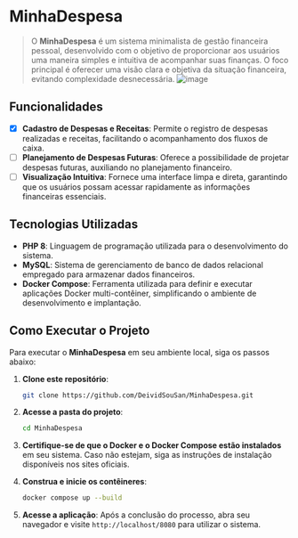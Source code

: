 # MinhaDespesa

> O **MinhaDespesa** é um sistema minimalista de gestão financeira pessoal, desenvolvido com o objetivo de proporcionar aos usuários uma maneira simples e intuitiva de acompanhar suas finanças. O foco principal é oferecer uma visão clara e objetiva da situação financeira, evitando complexidade desnecessária.
> ![image](https://github.com/user-attachments/assets/32c030a4-8c95-426c-8901-caca230a2e90)


## Funcionalidades

- [x] **Cadastro de Despesas e Receitas**: Permite o registro de despesas realizadas e receitas, facilitando o acompanhamento dos fluxos de caixa.
- [ ] **Planejamento de Despesas Futuras**: Oferece a possibilidade de projetar despesas futuras, auxiliando no planejamento financeiro.
- [ ] **Visualização Intuitiva**: Fornece uma interface limpa e direta, garantindo que os usuários possam acessar rapidamente as informações financeiras essenciais.

## Tecnologias Utilizadas

- **PHP 8**: Linguagem de programação utilizada para o desenvolvimento do sistema.
- **MySQL**: Sistema de gerenciamento de banco de dados relacional empregado para armazenar dados financeiros.
- **Docker Compose**: Ferramenta utilizada para definir e executar aplicações Docker multi-contêiner, simplificando o ambiente de desenvolvimento e implantação.

## Como Executar o Projeto

Para executar o **MinhaDespesa** em seu ambiente local, siga os passos abaixo:

1. **Clone este repositório**:

   ```bash
   git clone https://github.com/DeividSouSan/MinhaDespesa.git
   ```


2. **Acesse a pasta do projeto**:

   ```bash
   cd MinhaDespesa
   ```


3. **Certifique-se de que o Docker e o Docker Compose estão instalados** em seu sistema. Caso não estejam, siga as instruções de instalação disponíveis nos sites oficiais.

4. **Construa e inicie os contêineres**:

   ```bash
   docker compose up --build
   ```


5. **Acesse a aplicação**: Após a conclusão do processo, abra seu navegador e visite `http://localhost/8080` para utilizar o sistema.
